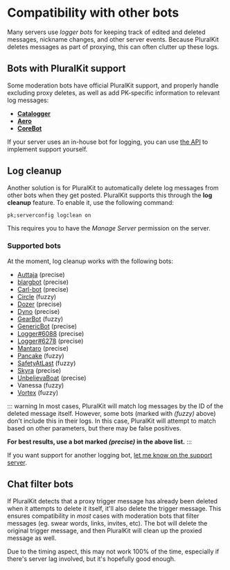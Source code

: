 # Compatibility with other bots
Many servers use *logger bots* for keeping track of edited and deleted messages, nickname changes, and other server events.
Because PluralKit deletes messages as part of proxying, this can often clutter up these logs. 

## Bots with PluralKit support
Some moderation bots have official PluralKit support, and properly handle excluding proxy deletes, as well as add PK-specific information to relevant log messages:

- [**Catalogger**](https://catalogger.starshines.xyz/docs)
- [**Aero**](https://aero.bot/) 
- [**CoreBot**](https://discord.gg/GAAj6DDrCJ)

If your server uses an in-house bot for logging, you can use [the API](/api) to implement support yourself.

## Log cleanup
Another solution is for PluralKit to automatically delete log messages from other bots when they get posted.
PluralKit supports this through the **log cleanup** feature. To enable it, use the following command:

    pk;serverconfig logclean on
    
This requires you to have the *Manage Server* permission on the server. 

### Supported bots
At the moment, log cleanup works with the following bots:
- [Auttaja](https://auttaja.io/) (precise)
- [blargbot](https://blargbot.xyz/) (precise)
- [Carl-bot](https://carl.gg/) (precise)
- [Circle](https://circlebot.xyz/) (fuzzy)
- [Dozer](https://github.com/frcdiscord/dozer) (precise)
- [Dyno](https://dyno.gg/) (precise)
- [GearBot](https://gearbot.rocks/) (fuzzy)
- [GenericBot](https://github.com/galenguyer/GenericBot) (precise)
- [Logger#6088](https://logger.bot/) (precise)
- [Logger#6278](https://loggerbot.chat/) (precise)
- [Mantaro](https://mantaro.site/) (precise)
- [Pancake](https://pancake.gg/) (fuzzy)
- [SafetyAtLast](https://www.safetyatlast.net/) (fuzzy)
- [Skyra](https://www.skyra.pw/) (precise)
- [UnbelievaBoat](https://unbelievaboat.com/) (precise)
- Vanessa (fuzzy)
- [Vortex](https://github.com/jagrosh/Vortex/wiki) (fuzzy)

::: warning
In most cases, PluralKit will match log messages by the ID of the deleted message itself. However, some bots (marked with *(fuzzy)* above) don't include this in their logs. In this case, PluralKit will attempt to match based on other parameters, but there may be false positives. 

**For best results, use a bot marked *(precise)* in the above list.**
:::

If you want support for another logging bot, [let me know on the support server](https://discord.gg/PczBt78).

## Chat filter bots
If PluralKit detects that a proxy trigger message has already been deleted when it attempts to delete it itself, it'll also delete the trigger message.  This ensures compatibility in *most* cases with moderation bots that filter messages (eg. swear words, links, invites, etc). The bot will delete the original trigger message, and then PluralKit will clean up the proxied message as well.

Due to the timing aspect, this may not work 100% of the time, especially if there's server lag involved, but it's hopefully good enough.
